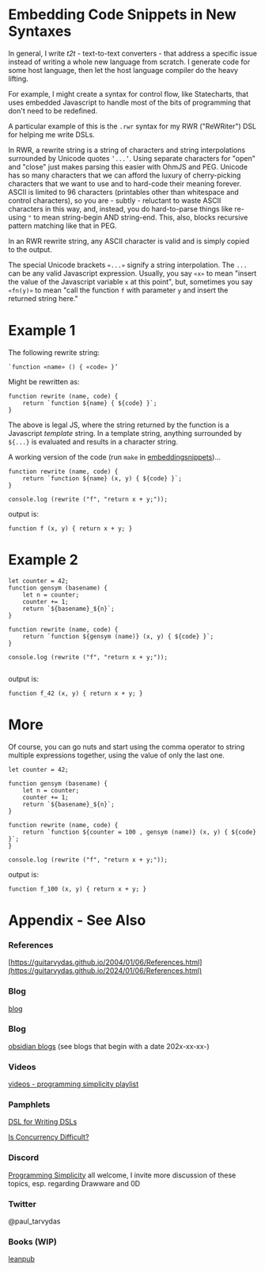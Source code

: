 # Embedding Code Snippets in New Syntaxes

In general, I write *t2t* - text-to-text converters - that address a specific issue instead of writing a whole new language from scratch. I generate code for some host language, then let the host language compiler do the heavy lifting.

For example, I might create a syntax for control flow, like Statecharts, that uses embedded Javascript to handle most of the bits of programming that don't need to be redefined.

A particular example of this is the `.rwr` syntax for my RWR ("ReWRiter") DSL for helping me write DSLs.

In RWR, a rewrite string is a string of characters and string interpolations surrounded by Unicode quotes `‛...’`. Using separate characters for "open" and "close" just makes parsing this easier with OhmJS and PEG. Unicode has so many characters that we can afford the luxury of cherry-picking characters that we want to use and to hard-code their meaning forever. ASCII is limited to 96 characters (printables other than whitespace and control characters), so you are - subtly - reluctant to waste ASCII characters in this way, and, instead, you do hard-to-parse things like re-using `"` to mean string-begin AND string-end. This, also, blocks recursive pattern matching like that in PEG.

In an RWR rewrite string, any ASCII character is valid and is simply copied to the output.

The special Unicode brackets `«...»` signify a string interpolation. The `...` can be any valid Javascript expression. Usually, you say `«x»` to mean "insert the value of the Javascript variable `x` at this point", but, sometimes you say `«fn(y)»` to mean "call the function `f` with parameter `y` and insert the returned string here."


# Example 1

The following rewrite string:

```
`function «name» () { «code» }’
```

Might be rewritten as:

```
function rewrite (name, code) {
    return `function ${name} { ${code} }`;
}
```

The above is legal JS, where the string returned by the function is a Javascript *template* string. In a template string, anything surrounded by `${...}` is evaluated and results in a character string.

A working version of the code (run `make` in [embeddingsnippets](https://github.com/guitarvydas/embeddingsnippets/tree/main))...

```
function rewrite (name, code) {
    return `function ${name} (x, y) { ${code} }`;
}

console.log (rewrite ("f", "return x + y;"));
```

output is:
```
function f (x, y) { return x + y; }
```
# Example 2

```
let counter = 42;
function gensym (basename) {
    let n = counter;
    counter += 1;
    return `${basename}_${n}`;
}

function rewrite (name, code) {
    return `function ${gensym (name)} (x, y) { ${code} }`;
}

console.log (rewrite ("f", "return x + y;"));


```

output is:
```
function f_42 (x, y) { return x + y; }
```

# More

Of course, you can go nuts and start using the comma operator to string multiple expressions together, using the value of only the last one.

```
let counter = 42;

function gensym (basename) {
    let n = counter;
    counter += 1;
    return `${basename}_${n}`;
}

function rewrite (name, code) {
    return `function ${counter = 100 , gensym (name)} (x, y) { ${code} }`;
}

console.log (rewrite ("f", "return x + y;"));

```

output is:
```
function f_100 (x, y) { return x + y; }
```

# Appendix - See Also

### References

[https://guitarvydas.github.io/2004/01/06/References.html](https://guitarvydas.github.io/2024/01/06/References.html)

### Blog
[blog](https://guitarvydas.github.io/)

### Blog
[obsidian blogs](https://publish.obsidian.md/programmingsimplicity) (see blogs that begin with a date 202x-xx-xx-)
### Videos
[videos - programming simplicity playlist](https://www.youtube.com/@programmingsimplicity2980)
### Pamphlets
[DSL for Writing DSLs](https://tarvydas.gumroad.com/l/hiypq?_gl=1*1bdn1r0*_ga*NTI5MDkzNTI0LjE3MTAzNTQzNjU.*_ga_6LJN6D94N6*MTcxMTQ4ODE0Mi43LjAuMTcxMTQ4ODE0Mi4wLjAuMA..)

[Is Concurrency Difficult?](https://tarvydas.gumroad.com/l/dvtej?_gl=1*o7hy6z*_ga*MjA0NzUyMDY1Mi4xNzA3NDc3MDIx*_ga_6LJN6D94N6*MTcwNzQ3NzAyMC4xLjEuMTcwNzQ3NzI5Ni4wLjAuMA..)
### Discord
[Programming Simplicity](https://discord.gg/Jjx62ypR) all welcome, I invite more discussion of these topics, esp. regarding Drawware and 0D
### Twitter
@paul_tarvydas
### Books (WIP)
[leanpub](https://leanpub.com/u/paul-tarvydas)

<script src="https://utteranc.es/client.js" 
        repo="guitarvydas/guitarvydas.github.io" 
        issue-term="pathname" 
        theme="github-light" 
        crossorigin="anonymous" 
        async> 
</script> 
